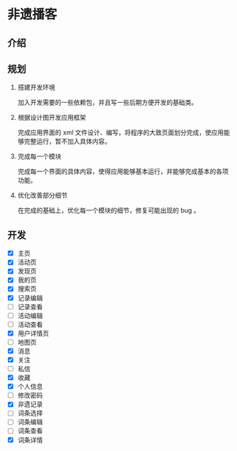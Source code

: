 # 非遗播客

## 介绍

## 规划

1.  搭建开发环境

    加入开发需要的一些依赖包，并且写一些后期方便开发的基础类。

2.  根据设计图开发应用框架

    完成应用界面的 xml 文件设计、编写，将程序的大致页面划分完成，使应用能够完整运行，暂不加入具体内容。

3.  完成每一个模块

    完成每一个界面的具体内容，使得应用能够基本运行，并能够完成基本的各项功能。

4.  优化改善部分细节

    在完成的基础上，优化每一个模块的细节，修复可能出现的 bug 。

## 开发

- [x] 主页
- [x] 活动页
- [x] 发现页
- [x] 我的页
- [x] 搜索页
- [x] 记录编辑
- [ ] 记录查看
- [ ] 活动编辑
- [ ] 活动查看
- [x] 用户详情页
- [ ] 地图页
- [x] 消息
- [x] 关注
- [ ] 私信
- [x] 收藏
- [x] 个人信息
- [ ] 修改密码
- [x] 非遗记录
- [ ] 词条选择
- [ ] 词条编辑
- [ ] 词条查看
- [x] 词条详情